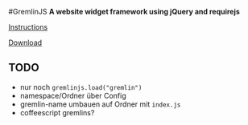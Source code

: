 #GremlinJS
**A website widget framework using jQuery and requirejs**


[Instructions](http://grmlin.github.com/gremlinjs/)

[Download](https://github.com/grmlin/gremlinjs/downloads)

## TODO

- nur noch `gremlinjs.load("gremlin")`
- namespace/Ordner über Config
- gremlin-name umbauen auf Ordner mit `index.js`
- coffeescript gremlins?
